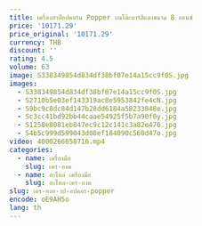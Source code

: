 ```yaml
---
title: เครื่องทําป๊อปคอร์น Popper บนโต๊ะบาร์สีแดงขนาด 8 ออนซ์
price: '10171.29'
price_original: '10171.29'
currency: THB
discount: ''
rating: 4.5
volume: 63
image: S338349854d834df38bf07e14a15cc9f0S.jpg
images:
  - S338349854d834df38bf07e14a15cc9f0S.jpg
  - S2710b5e03ef143319ac8e5953842fe4cN.jpg
  - S9bc9c8dc84d147b28dd6184a58233848e.jpg
  - Sc3cc41bd92bb44caae54925f5b7a90f0y.jpg
  - S1258e8081eb847ec9c12c141c3a82e476.jpg
  - S4b5c999d599043d08ef184090c560d47o.jpg
video: 4000266658716.mp4
categories:
  - name: เครื่องมือ
    slug: เคร-องม
  - name: อะไหล่ เครื่องมือ
    slug: อะไหล-เคร-องม
slug: เคร-องท-าป-อปคอร-popper
encode: oE9AH5o
lang: th
---
```

  